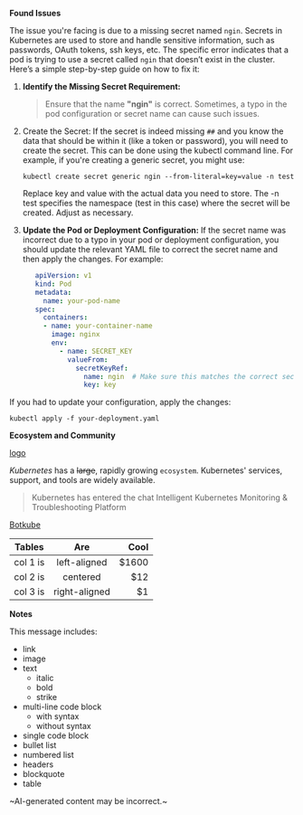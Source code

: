 **Found Issues**

The issue you're facing is due to a missing secret named `ngin`. Secrets in Kubernetes are used to store and handle sensitive information, such as passwords, OAuth tokens, ssh keys, etc. The specific error indicates that a pod is trying to use a secret called `ngin` that doesn’t exist in the cluster. Here’s a simple step-by-step guide on how to fix it:

1. **Identify the Missing Secret Requirement:**

   >  Ensure that the name **"ngin"** is correct. Sometimes, a typo in the pod configuration or secret name can cause such issues.

2. Create the Secret:
   If the secret is indeed missing `##` and you know the data that should be within it (like a token or password), you will need to create the secret. This can be done using the kubectl command line. For example, if you're creating a generic secret, you might use:

    ```shell
    kubectl create secret generic ngin --from-literal=key=value -n test
    ```

    Replace key and value with the actual data you need to store. The -n test specifies the namespace (test in this case) where the secret will be created. Adjust as necessary.
3. **Update the Pod or Deployment Configuration:**
   If the secret name was incorrect due to a typo in your pod or deployment configuration, you should update the relevant YAML file to correct the secret name and then apply the changes. For example:

   ```yaml
      apiVersion: v1
      kind: Pod
      metadata:
        name: your-pod-name
      spec:
        containers:
        - name: your-container-name
          image: nginx
          env:
            - name: SECRET_KEY
              valueFrom:
                secretKeyRef:
                  name: ngin  # Make sure this matches the correct secret name
                  key: key
   ```

If you had to update your configuration, apply the changes:

```
kubectl apply -f your-deployment.yaml
```

**Ecosystem and Community**

[logo](https://raw.githubusercontent.com/kubeshop/botkube/main/branding/logos/botkube-black-32x32.png)

_Kubernetes_ has a ~~large~~, rapidly growing `ecosystem`. Kubernetes' services, support, and tools are widely available.

> Kubernetes has entered the chat
> Intelligent Kubernetes Monitoring & Troubleshooting Platform

[Botkube](https://botkube.io/)


| Tables   |      Are      |  Cool |
|----------|:-------------:|------:|
| col 1 is |  left-aligned | $1600 |
| col 2 is |    centered   |   $12 |
| col 3 is | right-aligned |    $1 |


**Notes**

This message includes:
- link
- image
- text 
  - italic
  - bold
  - strike
- multi-line code block
  - with syntax
  - without syntax
- single code block
- bullet list
- numbered list
- headers
- blockquote
- table


~AI-generated content may be incorrect.~
